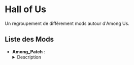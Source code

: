 # Hall of Us
Un regroupement de différement mods autour d'Among Us.

## Liste des Mods
<ul>
	<li>
		<b>Among_Patch</b> :<br>
		<details>
			<summary>Description</summary>
			<p align="center">
				span
			</p>
		</details>
	</li>
</ul>




